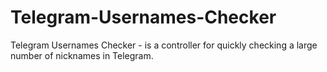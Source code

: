 # Telegram-Usernames-Checker
Telegram Usernames Checker - is a controller for quickly checking a large number of nicknames in Telegram.
